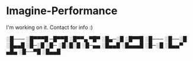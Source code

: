 # Imagine-Performance
I'm working on it. Contact for info :)

░█─── ░█▀▀▀█ ─█▀▀█ ░█▀▀▄ ▀█▀ ░█▄─░█ ░█▀▀█ 
░█─── ░█──░█ ░█▄▄█ ░█─░█ ░█─ ░█░█░█ ░█─▄▄ 
░█▄▄█ ░█▄▄▄█ ░█─░█ ░█▄▄▀ ▄█▄ ░█──▀█ ░█▄▄█

